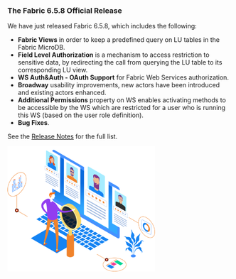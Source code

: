 ### The Fabric 6.5.8 Official Release

We have just released Fabric 6.5.8, which includes the following:
* **Fabric Views** in order to keep a predefined query on LU tables in the Fabric MicroDB.
* **Field Level Authorization** is a mechanism to access restriction to sensitive data, by redirecting the call from querying the LU table to its corresponding LU view.
* **WS Auth&Auth - OAuth Support** for Fabric Web Services authorization.
* **Broadway** usability improvements, new actors have been introduced and existing actors enhanced. 
* **Additional Permissions** property on WS enables activating methods to be accessible by the WS which are restricted for a user who is running this WS (based on the user role definition).
* **Bug Fixes**.

See the [Release Notes](https://support.k2view.com/Academy/Release_Notes_And_Upgrade/V6.5/Fabric_Release_Notes_V6.5.8.pdf.html) for the full list.

<img src="images/img5.png" alt="image" style="zoom: 67%;" />

